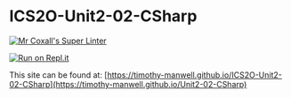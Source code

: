# ICS2O-Unit2-02-CSharp

[![Mr Coxall's Super Linter](https://github.com/Timothy-Manwell/ICS2O-Unit2-02-CSharp/workflows/Mr%20Coxall's%20Super%20Linter/badge.svg)](https://github.com/Timothy-Manwell/Unit2-02-CSharp/actions/)

[![Run on Repl.it](https://repl.it/badge/github/Timothy-Manwell/Unit2-02-CSharp)](https://repl.it/github/Timothy-Manwell/ICS2O-Unit2-02-CSharp)

This site can be found at: [https://timothy-manwell.github.io/ICS2O-Unit2-02-CSharp](https://timothy-manwell.github.io/Unit2-02-CSharp)
